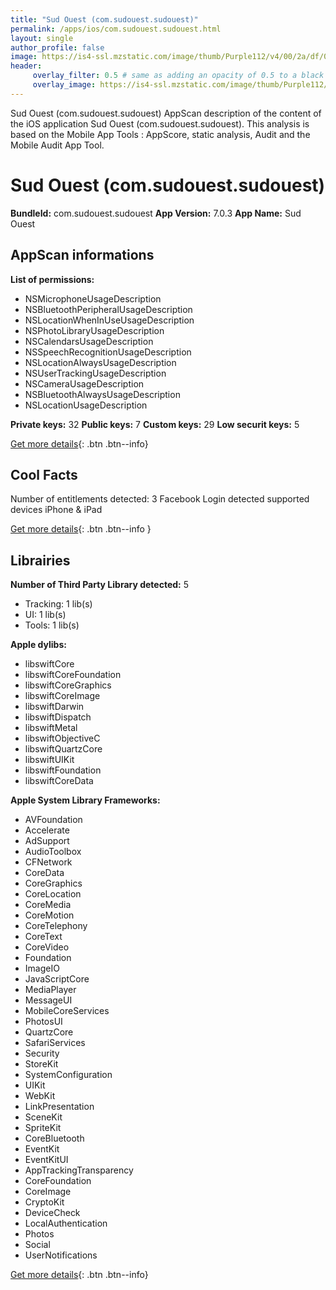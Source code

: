 ```yaml
---
title: "Sud Ouest (com.sudouest.sudouest)"
permalink: /apps/ios/com.sudouest.sudouest.html
layout: single
author_profile: false
image: https://is4-ssl.mzstatic.com/image/thumb/Purple112/v4/00/2a/df/002adf90-058e-4860-0101-29ac53c65c92/AppIcon-0-0-1x_U007emarketing-0-0-0-7-0-0-sRGB-0-0-0-GLES2_U002c0-512MB-85-220-0-0.png/512x512bb.jpg
header: 
     overlay_filter: 0.5 # same as adding an opacity of 0.5 to a black background
     overlay_image: https://is4-ssl.mzstatic.com/image/thumb/Purple112/v4/00/2a/df/002adf90-058e-4860-0101-29ac53c65c92/AppIcon-0-0-1x_U007emarketing-0-0-0-7-0-0-sRGB-0-0-0-GLES2_U002c0-512MB-85-220-0-0.png/512x512bb.jpg
---
```

Sud Ouest (com.sudouest.sudouest) AppScan description of the content of the iOS application Sud Ouest (com.sudouest.sudouest). This analysis is based on the Mobile App Tools : AppScore, static analysis, Audit and the Mobile Audit App Tool.

# Sud Ouest (com.sudouest.sudouest)

**BundleId:** com.sudouest.sudouest
**App Version:** 7.0.3
**App Name:** Sud Ouest


## AppScan informations 

**List of permissions:** 
- NSMicrophoneUsageDescription
- NSBluetoothPeripheralUsageDescription
- NSLocationWhenInUseUsageDescription
- NSPhotoLibraryUsageDescription
- NSCalendarsUsageDescription
- NSSpeechRecognitionUsageDescription
- NSLocationAlwaysUsageDescription
- NSUserTrackingUsageDescription
- NSCameraUsageDescription
- NSBluetoothAlwaysUsageDescription
- NSLocationUsageDescription
  
  
**Private keys:** 32
**Public keys:** 7
**Custom keys:** 29
**Low securit keys:** 5
  
[Get more details](/pricing.html){: .btn .btn--info}

## Cool Facts

Number of entitlements detected: 3
Facebook Login detected
supported devices iPhone & iPad
  
[Get more details](/pricing.html){: .btn .btn--info }

## Librairies 
**Number of Third Party Library detected:** 5
- Tracking: 1 lib(s)
- UI: 1 lib(s)
- Tools: 1 lib(s)


**Apple dylibs:**
- libswiftCore
- libswiftCoreFoundation
- libswiftCoreGraphics
- libswiftCoreImage
- libswiftDarwin
- libswiftDispatch
- libswiftMetal
- libswiftObjectiveC
- libswiftQuartzCore
- libswiftUIKit
- libswiftFoundation
- libswiftCoreData


**Apple System Library Frameworks:**
- AVFoundation
- Accelerate
- AdSupport
- AudioToolbox
- CFNetwork
- CoreData
- CoreGraphics
- CoreLocation
- CoreMedia
- CoreMotion
- CoreTelephony
- CoreText
- CoreVideo
- Foundation
- ImageIO
- JavaScriptCore
- MediaPlayer
- MessageUI
- MobileCoreServices
- PhotosUI
- QuartzCore
- SafariServices
- Security
- StoreKit
- SystemConfiguration
- UIKit
- WebKit
- LinkPresentation
- SceneKit
- SpriteKit
- CoreBluetooth
- EventKit
- EventKitUI
- AppTrackingTransparency
- CoreFoundation
- CoreImage
- CryptoKit
- DeviceCheck
- LocalAuthentication
- Photos
- Social
- UserNotifications


  
[Get more details](/pricing.html){: .btn .btn--info}

